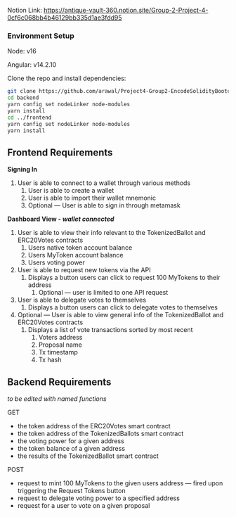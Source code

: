 Notion Link: https://antique-vault-360.notion.site/Group-2-Project-4-0cf6c068bb4b46129bb335d1ae3fdd95

### Environment Setup

Node: v16

Angular: v14.2.10

Clone the repo and install dependencies:

``` bash
git clone https://github.com/arawal/Project4-Group2-EncodeSolidityBootcamp
cd backend
yarn config set nodeLinker node-modules
yarn install
cd ../frontend
yarn config set nodeLinker node-modules
yarn install
```

## Frontend Requirements

**Signing In**

1. User is able to connect to a wallet through various methods
    1. User is able to create a wallet
    2. User is able to import their wallet mnemonic
    3. Optional — User is able to sign in through metamask

**Dashboard View - *wallet connected***

1. User is able to view their info relevant to the TokenizedBallot and ERC20Votes contracts
    1. Users native token account balance
    2. Users MyToken account balance
    3. Users voting power
2. User is able to request new tokens via the API
    1. Displays a button users can click to request 100 MyTokens to their address
        1. Optional — user is limited to one API request
3. User is able to delegate votes to themselves
    1. Displays a button users can click to delegate votes to themselves
4. Optional — User is able to view general info of the TokenizedBallot and ERC20Votes contracts
    1. Displays a list of vote transactions sorted by most recent
        1. Voters address
        2. Proposal name
        3. Tx timestamp
        4. Tx hash

## Backend Requirements
*to be edited with named functions*

GET

- the token address of the ERC20Votes smart contract
- the token address of the TokenizedBallots smart contract
- the voting power for a given address
- the token balance of a given address
- the results of the TokenizedBallot smart contract

POST

- request to mint 100 MyTokens to the given users address — fired upon triggering the Request Tokens button
- request to delegate voting power to a specified address
- request for a user to vote on a given proposal
